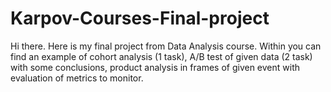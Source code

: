 # Karpov-Courses-Final-project
Hi there. Here is my final project from Data Analysis course. 
Within you can find an example of cohort analysis (1 task), A/B test of given data (2 task) with some conclusions, product analysis in frames of given event with evaluation of metrics to monitor.
